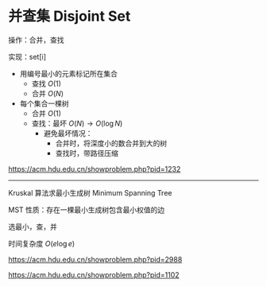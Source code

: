 # 并查集 Disjoint Set

操作：合并，查找

实现：set[i]

- 用编号最小的元素标记所在集合
  - 查找 $O(1)$
  - 合并 $O(N)$
- 每个集合一棵树
  - 合并 $O(1)$
  - 查找：最坏 $O(N) \rightarrow O(\log N)$
    - 避免最坏情况：
      - 合并时，将深度小的数合并到大的树
      - 查找时，带路径压缩

https://acm.hdu.edu.cn/showproblem.php?pid=1232

---

Kruskal 算法求最小生成树 Minimum Spanning Tree

MST 性质：存在一棵最小生成树包含最小权值的边

选最小，查，并

时间复杂度 $O(e \log e)$

https://acm.hdu.edu.cn/showproblem.php?pid=2988

https://acm.hdu.edu.cn/showproblem.php?pid=1102
